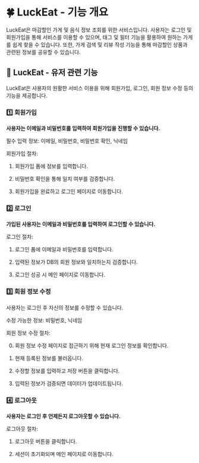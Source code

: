 # 🍀 LuckEat - 기능 개요

LuckEat은 마감할인 가게 및 음식 정보 조회를 위한 서비스입니다. 사용자는 로그인 및 회원가입을 통해 서비스를 이용할 수 있으며, 태그 및 필터 기능을 활용하여 원하는 가게를 쉽게 찾을 수 있습니다. 또한, 가게 검색 및 리뷰 작성 기능을 통해 마감할인 상품과 관련된 정보를 공유할 수 있습니다.

## 👥 LuckEat - 유저 관련 기능

LuckEat은 사용자의 원활한 서비스 이용을 위해 회원가입, 로그인, 회원 정보 수정 등의 기능을 제공합니다.

### 1️⃣ 회원가입

**사용자는 이메일과 비밀번호를 입력하여 회원가입을 진행할 수 있습니다.**

필수 입력 정보: 이메일, 비밀번호, 비밀번호 확인, 닉네임

회원가입 절차:

1. 회원가입 폼에 정보를 입력합니다.

2. 비밀번호 확인을 통해 일치 여부를 검증합니다.

3. 회원가입을 완료하고 로그인 페이지로 이동합니다.

### 2️⃣ 로그인

**가입된 사용자는 이메일과 비밀번호를 입력하여 로그인할 수 있습니다.**

로그인 절차:

1. 로그인 폼에 이메일과 비밀번호를 입력합니다.

2. 입력된 정보가 DB의 회원 정보와 일치하는지 검증합니다.

3. 로그인 성공 시 메인 페이지로 이동합니다.

### 3️⃣ 회원 정보 수정

사용자는 로그인 후 자신의 정보를 수정할 수 있습니다.

수정 가능한 정보: 비밀번호, 닉네임

회원 정보 수정 절차:

0. 회원 정보 수정 페이지로 접근하기 위해 현재 로그인 정보를 확인합니다.

1. 현재 등록된 정보를 불러옵니다.

2. 수정할 정보를 입력하고 저장 버튼을 클릭합니다.

3. 입력된 정보가 검증되면 데이터가 업데이트됩니다.

### 4️⃣ 로그아웃

**사용자는 로그인 후 언제든지 로그아웃할 수 있습니다.**

로그아웃 절차:

1. 로그아웃 버튼을 클릭합니다.

2. 세션이 초기화되며 메인 페이지로 이동합니다.
